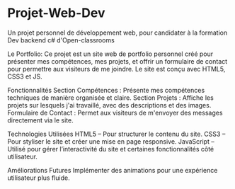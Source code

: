 # Projet-Web-Dev
Un projet personnel de développement web, pour candidater à la formation Dev backend c# d'Open-classrooms

Le Portfolio:
Ce projet est un site web de portfolio personnel créé pour présenter mes compétences, mes projets, et offrir un formulaire de contact pour permettre aux visiteurs de me joindre. Le site est conçu avec HTML5, CSS3 et JS.

Fonctionnalités
Section Compétences : Présente mes compétences techniques de manière organisée et claire.
Section Projets : Affiche les projets sur lesquels j'ai travaillé, avec des descriptions et des images.
Formulaire de Contact : Permet aux visiteurs de m'envoyer des messages directement via le site.

Technologies Utilisées
HTML5 – Pour structurer le contenu du site.
CSS3 – Pour styliser le site et créer une mise en page responsive.
JavaScript – Utilisé pour gérer l’interactivité du site et certaines fonctionnalités côté utilisateur.

Améliorations Futures
Implémenter des animations pour une expérience utilisateur plus fluide.

